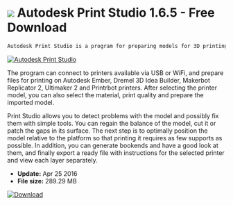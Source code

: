 # ![](https://cdn.softexe.net/static/icon/d/autodesk-print-studio-11537.png) Autodesk Print Studio 1.6.5 - Free Download

```sh
Autodesk Print Studio is a program for preparing models for 3D printing. It is also part of the SPARK platform, associated with the Autodesk Ember 3D printer. The program integrates with other Autodesk products.
```
[![Autodesk Print Studio](https://gallery.dpcdn.pl/imgc/Tools/67386/g_-_420x350_1.5_-_x20160421170700_0.png)](https://softexe.net/win/multimedia/graphics-design/autodesk-print-studio:ppecg.html)

The program can connect to printers available via USB or WiFi, and prepare files for printing on Autodesk Ember, Dremel 3D Idea Builder, Makerbot Replicator 2, Ultimaker 2 and Printrbot printers. After selecting the printer model, you can also select the material, print quality and prepare the imported model. 
 
 
 Print Studio allows you to detect problems with the model and possibly fix them with simple tools. You can regain the balance of the model, cut it or patch the gaps in its surface. The next step is to optimally position the model relative to the platform so that printing it requires as few supports as possible. In addition, you can generate bookends and have a good look at them, and finally export a ready file with instructions for the selected printer and view each layer separately.


- **Update:** Apr 25 2016
- **File size:** 289.29 MB

[![Download](https://cdn.softexe.net/static/img/download.png)](https://softexe.net/win/multimedia/graphics-design/autodesk-print-studio:ppecg.html)

